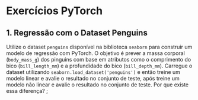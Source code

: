 # Exercícios PyTorch

## 1. Regressão com o Dataset Penguins
Utilize o dataset `penguins` disponível na biblioteca `seaborn` para construir um modelo de regressão com PyTorch. O objetivo é prever a massa corporal (`body_mass_g`) dos pinguins com base em atributos como o comprimento do bico (`bill_length_mm`) e a profundidade do bico (`bill_depth_mm`).
Carregue o dataset utilizando `seaborn.load_dataset('penguins')` e então treine um modelo linear e avalie o resultado no conjunto de teste, após treine um modelo não linear e avalie o resultado no conjunto de teste. 
Por que existe essa diferença?
;

